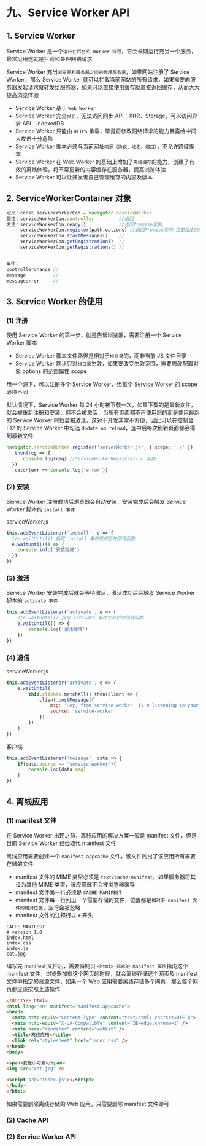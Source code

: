 # 九、Service Worker API

## 1. Service Worker

Service Worker 是一个`运行在后台的 Worker 线程`，它会长期运行充当一个服务，最常见用途就是拦截和处理网络请求

Service Worker 充当`浏览器和服务器之间的代理服务器`，如果网站注册了 Service Worker，那么 Service Worker 就可以拦截当前网站的所有请求，如果需要向服务器发起请求就转发给服务器，如果可以直接使用缓存就直接返回缓存，从而大大提高浏览体验

* Service Worker 基于 `Web Worker`
* Service Worker 完全`异步`，无法访问同步 API：XHR、Storage，可以访问异步 API：IndexedDB
* Service Worker 只能由 `HTTPS` 承载，毕竟将修改网络请求的能力暴露给中间人攻击十分危险
* Service Worker 脚本必须与当前网址`同源（协议、域名、端口）`，不允许跨域脚本
* Service Worker 在 Web Worker 的基础上增加了`离线缓存`的能力，创建了有效的离线体验，将不常更新的内容缓存在服务器，提高浏览体验
* Service Worker 可以让开发者自己管理缓存的内容及版本

## 2. ServiceWorkerContainer 对象

```js
定义：const serviceWorkerCon = navigator.serviceWorker
属性：serviceWorkerCon.controller         //返回
方法：serviceWorkerCon.ready()            //返回Promise实例,
     serviceWorkerCon.register(path,options) //返回Promise实例,注册指定的Service Worker脚本
     serviceWorkerCon.startMessages()    //
     serviceWorkerCon.getRegistration()  //
     serviceWorkerCon.getRegistrations() //


事件：
controllerchange //
message          //
messageerror     //
```

## 3. Service Worker 的使用

### (1) 注册

使用 Service Worker 的第一步，就是告诉浏览器，需要注册一个 Service Worker 脚本

* Service Worker 脚本文件路径是相对于`根目录`的，而非当前 JS 文件目录
* Service Worker 默认只对`根目录`生效，如果要改变生效范围，需要修改配置对象 options 的范围属性 scope

用一个源下，可以注册多个 Service Worker，但每个 Service Worker 的 scope 必须不同

默认情况下，Service Worker 每 24 小时被下载一次，如果下载的是最新文件，就会被重新注册和安装，但不会被激活，当所有页面都不再使用旧的而是使用最新的 Service Worker 时就会被激活，这对于开发非常不方便，因此可以在控制台 F12 的 Service Worker 中勾选 `Update on reload`，选中后每次刷新页面都会得到最新文件

```js
navigator.serviceWorker.register('serverWorker.js', { scope: './' })
  .then(reg => {
      console.log(reg) //ServiceWorkerRegistration 实例
  })
  .catch(err => console.log('error'))
```

### (2) 安装

Service Worker 注册成功后浏览器会自动安装，安装完成后会触发 Service Worker 脚本的 `install 事件`

serviceWorker.js

```js
this.addEventListener('install', e => {
  //e.waitUntil() 指定 install 事件完成后的回调函数
  e.waitUntil(() => {
    console.info('安装完成')
  })
})
```

### (3) 激活

Service Worker 安装完成后就会等待激活，激活成功后会触发 Service Worker 脚本的 `activate 事件`

```js
this.addEventListener('activate', e => {
    //e.waitUntil() 指定 activate 事件完成后的回调函数
    e.waitUntil(() => {
        console.log('激活完成')
    })
})
```

### (4) 通信

serviceWorker.js

```js
this.addEventListener('activate', e => {
    e.waitUntil(
        this.clients.matchAll().then(client => {
            client.postMessage({
                msg: 'Hey, from service worker! I\'m listening to your fetch requests.',
                source: 'service-worker'
            })
        })
    )
})
```

客户端

```js
this.addEventListener('message', data => {
    if(data.source == 'service-worker'){
        console.log(data.msg)
    }
})
```

## 4. 离线应用

### (1) manifest 文件

在 Service Worker 出现之前，离线应用的解决方案一般是 manifest 文件，但是目前 Service Worker 已经取代 manifest 文件

离线应用需要创建一个 `manifest.appcache` 文件，该文件列出了该应用所有需要存储的文件

* manifest 文件的 MIME 类型必须是 `text/cache-manifest`，如果服务器将其设为其他 MIME 类型，该应用就不会被浏览器缓存
* manifest 文件第一行必须是 `CACHE MANIFEST`
* manifest 文件每一行列出一个需要存储的文件，位置都是`相对于 manifest 文件的相对位置`，空行会被忽略
* manifest 文件的注释行以 `#` 开头

```appcache
CACHE MANIFEST
# version 1.0
index.html
index.css
index.js
cat.jpg
```

编写完 manifest 文件后，需要将网页 `<html> 元素的 manifest 属性`指向这个 manifest 文件，浏览器加载这个网页的时候，就会离线存储这个网页及 manifest 文件中指定的资源文件，如果一个 Web 应用需要离线存储多个网页，那么每个网页都应该按照上述操作

```html
<!DOCTYPE html>
<html lang="en" manifest="manifest.appcache">
<head>
  <meta http-equiv="Content-Type" content="text/html; charset=UTF-8">
  <meta http-equiv="X-UA-Compatible" content="IE=edge,chrome=1" />
  <meta name="renderer" content="webkit" />
  <title>离线应用</title>
  <link rel="stylesheet" href="index.css" />
</head>
<body>

<span>我是小可爱</span>
<img src="cat.jpg" />

<script src="index.js"></script>
</body>
</html>
```

如果需要删除离线存储的 Web 应用，只需要删除 manifest 文件即可

### (2) Cache API

### (2) Service Worker API
